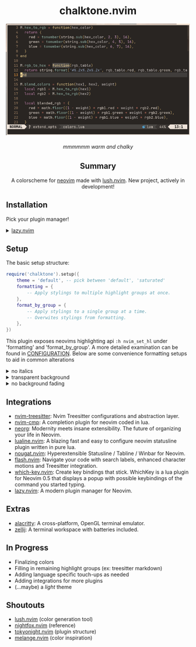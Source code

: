 <div align='center'>

# chalktone.nvim

![chalktone_demo](/assets/chalktone_1.png)

###### mmmmmm warm and chalky

## Summary

A colorscheme for [neovim](https://neovim.io/) made with [lush.nvim](https://github.com/rktjmp/lush.nvim). New project, actively in development!

</div>

## Installation

Pick your plugin manager!


<details>
<summary><a href='https://github.com/folke/lazy.nvim'>lazy.nvim</a></summary>

```lua
'daneofmanythings/chalktone.nvim',
priority = 1000,
lazy = false,
config = function()
    require('chalktone').setup()
    vim.g.colorscheme('chalktone')
end
```
</details>


## Setup

The basic setup structure:
```lua
require('chalktone').setup({
    theme = 'default', -- pick between 'default', 'saturated'
    formatting = {
        -- Apply stylings to multiple highlight groups at once.
    },
    format_by_group = {
        -- Apply stylings to a single group at a time. 
        -- Overwites stylings from formatting. 
    },
})
```

This plugin exposes neovims highlighting api `:h nvim_set_hl` under 'formatting' and 'format_by_group'.
A more detailed examination can be found in [CONFIGURATION](./CONFIGURATION.md). Below are some convenience formatting
setups to aid in common alterations

<details>
<summary>no italics</summary>

```lua
...
    formatting = {
        builtin_strings = {
            styling = { italic = false },
        },
    },
...

```
</details>

<details>
<summary>transparent background</summary>

```lua
...
    formatting = {
        builtin_transparent = {
            styling = { bg = 'None' },
        },
    },
...
```
</details>

<details>
<summary>no background fading</summary>

```lua
...
    formatting = {
        builtin_bg_fading = {
            styling = { link = 'Normal' },
        },
    },
...
```

</details>

## Integrations

- [nvim-treesitter](https://github.com/nvim-treesitter/nvim-treesitter): Nvim Treesitter configurations and abstraction layer.
- [nvim-cmp](https://github.com/hrsh7th/nvim-cmp): A completion plugin for neovim coded in lua.
- [neorg](https://github.com/nvim-neorg/neorg/tree/main): Modernity meets insane extensibility. The future of organizing your life in Neovim.
- [lualine.nvim](https://github.com/nvim-lualine/lualine.nvim): A blazing fast and easy to configure neovim statusline plugin written in pure lua.
- [nougat.nvim](https://github.com/MunifTanjim/nougat.nvim/tree/main): Hyperextensible Statusline / Tabline / Winbar for Neovim.
- [flash.nvim](https://github.com/folke/flash.nvim): Navigate your code with search labels, enhanced character motions and Treesitter integration.
- [which-key.nvim](https://github.com/folke/which-key.nvim): Create key bindings that stick. WhichKey is a lua plugin for Neovim 0.5 that displays a popup with possible keybindings of the command you started typing.
- [lazy.nvim](https://github.com/folke/lazy.nvim): A modern plugin manager for Neovim.

## Extras

- [alacritty](https://github.com/alacritty/alacritty): A cross-platform, OpenGL terminal emulator.
- [zellij](https://zellij.dev/): A terminal workspace with batteries included.


## In Progress

- Finalizing colors
- Filling in remaining highlight groups (ex: treesitter markdown)
- Adding language specific touch-ups as needed
- Adding integrations for more plugins
- (...maybe) a *light* theme

## Shoutouts

- [lush.nvim](https://github.com/rktjmp/lush.nvim) (color generation tool)
- [nightfox.nvim](https://github.com/EdenEast/nightfox.nvim) (reference)
- [tokyonight.nvim](https://github.com/folke/tokyonight.nvim) (plugin structure)
- [melange.nvim](https://github.com/savq/melange-nvim) (color inspiration)

